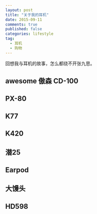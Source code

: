 ```yaml
---
layout: post
title: "关于我的耳机"
date: 2015-09-11
comments: true
published: false
categories: lifestyle
tag: 
  - 耳机
  - 购物
---
```


回想我与耳机的故事，怎么都绕不开张九思。

## awesome 傲森 CD-100

## PX-80

## K77

## K420

## 潜25

## Earpod

## 大馒头

## HD598